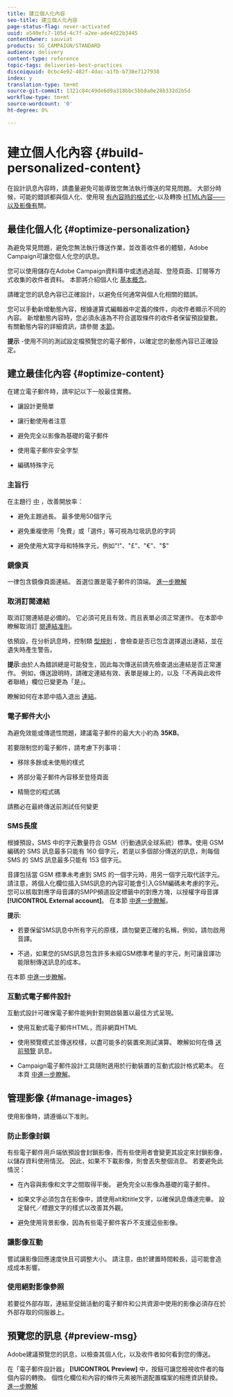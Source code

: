 ```yaml
---
title: 建立個人化內容
seo-title: 建立個人化內容
page-status-flag: never-activated
uuid: a540efc7-105d-4c7f-a2ee-ade4d22b3445
contentOwner: sauviat
products: SG_CAMPAIGN/STANDARD
audience: delivery
content-type: reference
topic-tags: deliveries-best-practices
discoiquuid: 0cbc4e92-482f-4dac-a1fb-b738e7127938
index: y
translation-type: tm+mt
source-git-commit: 1321c84c49de6d9a318bbc5bb8a0e28b332d2b5d
workflow-type: tm+mt
source-wordcount: '0'
ht-degree: 0%

---
```



# 建立個人化內容 {#build-personalized-content}

在設計訊息內容時，請盡量避免可能導致您無法執行傳送的常見問題。 大部分時候，可能的錯誤都與個人化、使用現 [有內容時的格式化](../../designing/using/personalization.md)-以及轉換 [HTML內容——以及影像有](../../designing/using/using-existing-content.md)[](../../designing/using/using-existing-content.md#converting-an-html-content)[](../../designing/using/images.md)關。

## 最佳化個人化 {#optimize-personalization}

為避免常見問題，避免您無法執行傳送作業，並改善收件者的體驗，Adobe Campaign可讓您個人化您的訊息。

您可以使用儲存在Adobe Campaign資料庫中或透過追蹤、登陸頁面、訂閱等方式收集的收件者資料。
本節將介紹個人化 [基本概念](../../designing/using/personalization.md)。

請確定您的訊息內容已正確設計，以避免任何通常與個人化相關的錯誤。

您可以手動新增動態內容，根據運算式編輯器中定義的條件，向收件者顯示不同的內容。 新增動態內容時，您必須永遠為不符合選取條件的收件者保留預設變數。
有關動態內容的詳細資訊，請參閱 [本節](../../designing/using/personalization.md#defining-dynamic-content-in-an-email)。

**提示** -使用不同的測試設定檔預覽您的電子郵件，以確定您的動態內容已正確設定。

## 建立最佳化內容 {#optimize-content}

在建立電子郵件時，請牢記以下一般最佳實務。

* 讓設計更簡單

* 讓行動使用者注意

* 避免完全以影像為基礎的電子郵件

* 使用電子郵件安全字型

* 編碼特殊字元

### 主旨行

在主題行 [中](../../designing/using/subject-line.md) ，改善開放率：

* 避免主題過長。 最多使用50個字元

* 避免重複使用「免費」或「選件」等可視為垃圾訊息的字詞

* 避免使用大寫字母和特殊字元，例如&quot;!&quot;、&quot;£&quot;、&quot;€&quot;、&quot;$&quot;

### 鏡像頁

一律包含鏡像頁面連結。 首選位置是電子郵件的頂端。 [進一步瞭解](../../designing/using/personalization.md#adding-a-content-block)

### 取消訂閱連結

取消訂閱連結是必備的。 它必須可見且有效，而且表單必須正常運作。 在本節中瞭解取消訂 [閱連結准則](../../designing/using/personalization.md#about-targeting-dimension)。

依預設，在分析訊息時，控制類 [型規則](../../sending/using/control-rules.md) ，會檢查是否已包含選擇退出連結，並在遺失時產生警告。

**提示**:由於人為錯誤總是可能發生，因此每次傳送前請先檢查退出連結是否正常運作。 例如，傳送證明時，請確定連結有效、表單是線上的，以及「不再與此收件者聯絡」欄位已變更為「是」。

瞭解如何在本節中插入退出 [連結](../../designing/using/personalization.md#adding-a-content-block)。

### 電子郵件大小

為避免效能或傳遞性問題，建議電子郵件的最大大小約為 **35KB**。

若要限制您的電子郵件，請考慮下列事項：

* 移除多餘或未使用的樣式

* 將部分電子郵件內容移至登陸頁面

* 精簡您的程式碼

請務必在最終傳送前測試任何變更

### SMS長度

根據預設，SMS 中的字元數量符合 GSM（行動通訊全球系統）標準。使用 GSM 編碼的 SMS 訊息最多只能有 160 個字元，若是以多個部分傳送的訊息，則每個 SMS 的 SMS 訊息最多只能有 153 個字元。

音譯包括當 GSM 標準未考慮到 SMS 的一個字元時，用另一個字元取代該字元。請注意，將個人化欄位插入SMS訊息的內容可能會引入GSM編碼未考慮的字元。 您可以核取對應字母音譯的SMPP頻道設定標籤中的對應方塊，以授權字母音譯 **[!UICONTROL External account]**。
在本節 [中進一步瞭解](../../administration/using/configuring-sms-channel.md#sms-encoding--length-and-transliteration)。

**提示**:

* 若要保留SMS訊息中所有字元的原樣，請勿變更正確的名稱，例如，請勿啟用音譯。

* 不過，如果您的SMS訊息包含許多未經GSM標準考量的字元，則可讓音譯功能限制傳送訊息的成本。

在本節 [中進一步瞭解](../../administration/using/configuring-sms-channel.md#sms-encoding--length-and-transliteration)。

### 互動式電子郵件設計

互動式設計可確保電子郵件能夠針對開啟裝置以最佳方式呈現。

* 使用互動式電子郵件HTML，而非網頁HTML

* 使用預覽模式並傳送校樣，以盡可能多的裝置來測試演算。 瞭解如何在傳 [送前預覽](../../sending/using/previewing-messages.md) 訊息。

* Campaign電子郵件設計工具隨附適用於行動裝置的互動式設計格式範本。 在本頁 [中進一步瞭解](../../designing/using/using-reusable-content.md#content-templates)。

## 管理影像 {#manage-images}

使用影像時，請遵循以下准則。

### 防止影像封鎖

有些電子郵件用戶端依預設會封鎖影像，而有些使用者會變更其設定來封鎖影像，以儲存資料使用情況。 因此，如果不下載影像，則會丟失整個消息。 若要避免此情況：

* 在內容與影像和文字之間取得平衡。 避免完全以影像為基礎的電子郵件。

* 如果文字必須包含在影像中，請使用alt和title文字，以確保訊息傳達完畢。 設定替代／標題文字的樣式以改善其外觀。

* 避免使用背景影像，因為有些電子郵件客戶不支援這些影像。

### 讓影像互動

嘗試讓影像回應速度快且可調整大小。 請注意，由於建置時間較長，這可能會造成成本影響。

### 使用絕對影像參照

若要從外部存取，連結至促銷活動的電子郵件和公共資源中使用的影像必須存在於外部存取的伺服器上。

## 預覽您的訊息 {#preview-msg}

Adobe建議預覽您的訊息，以檢查其個人化，以及收件者如何看到您的傳送。

在「電子郵件設計器」 **[!UICONTROL Preview]** 中，按鈕可讓您檢視收件者的每個內容的轉換。 個性化欄位和內容的條件元素被所選配置檔案的相應資訊替換。 [進一步瞭解](../../sending/using/previewing-messages.md)
